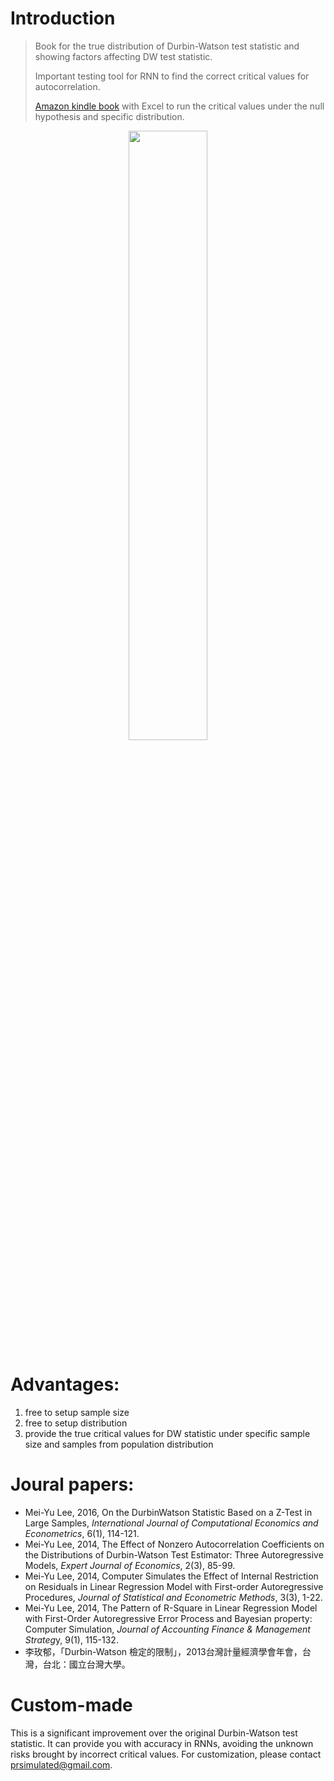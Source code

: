 # Introduction

> Book for the true distribution of Durbin-Watson test statistic and showing factors affecting DW test statistic. 
> 
> Important testing tool for RNN to find the correct critical values for autocorrelation.
>
> [Amazon kindle book](https://www.amazon.com/dp/B09QT7YF1S/?language=en_US&currency=USD) with Excel to run the critical values under the null hypothesis and specific distribution.

<div align=center><img src="https://github.com/meiyulee/solutions_on_DWtest_statistic/blob/main/cover.jpg?raw=true" width="50%"></div>

# Advantages:

1. free to setup sample size
2. free to setup distribution
3. provide the true critical values for DW statistic under specific sample size and samples from population distribution

# Joural papers:

- Mei-Yu Lee, 2016, On the DurbinWatson Statistic Based on a Z-Test in Large Samples, *International Journal of Computational Economics and Econometrics*, 6(1), 114-121.
- Mei-Yu Lee, 2014, The Effect of Nonzero Autocorrelation Coefficients on the Distributions of Durbin-Watson Test Estimator: Three Autoregressive Models, *Expert Journal of Economics*, 2(3), 85-99.
- Mei-Yu Lee, 2014, Computer Simulates the Effect of Internal Restriction on Residuals in Linear Regression Model with First-order Autoregressive Procedures, *Journal of Statistical and Econometric Methods*, 3(3), 1-22.
- Mei-Yu Lee, 2014, The Pattern of R-Square in Linear Regression Model with First-Order Autoregressive Error Process and Bayesian property: Computer Simulation, *Journal of Accounting Finance & Management Strateg*y, 9(1), 115-132.
- 李玫郁，「Durbin-Watson 檢定的限制」，2013台灣計量經濟學會年會，台灣，台北：國立台灣大學。

# Custom-made

This is a significant improvement over the original Durbin-Watson test statistic. It can provide you with accuracy in RNNs, avoiding the unknown risks brought by incorrect critical values. For customization, please contact prsimulated@gmail.com.
